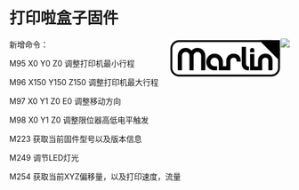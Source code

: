 # 打印啦盒子固件
<img align="right" src="http://www.dayin.la/images/logo.png" />
<img align="right" src="Documentation/Logo/Marlin%20Logo%20GitHub.png" />

新增命令：

M95 X0 Y0 Z0 调整打印机最小行程

M96 X150 Y150 Z150 调整打印机最大行程

M97 X0 Y1 Z0 E0 调整移动方向

M98 X0 Y1 Z0 调整限位器高低电平触发


M223 获取当前固件型号以及版本信息

M249 调节LED灯光

M254 获取当前XYZ偏移量，以及打印速度，流量

